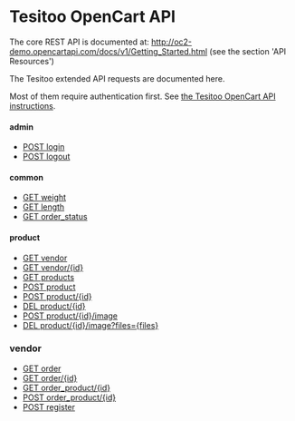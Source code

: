 # Tesitoo OpenCart API #

The core REST API is documented at:
http://oc2-demo.opencartapi.com/docs/v1/Getting_Started.html (see the section 'API Resources')

The Tesitoo extended API requests are documented here.

Most of them require authentication first. See [the Tesitoo OpenCart API instructions](https://docs.google.com/document/d/19rFh9ekIklVX75kOpjOVkEvCt5RWucAbq9PFDtUu1bA).


#### admin ####

* [POST login](post_admin_login.md)
* [POST logout](post_admin_logout.md)

#### common ####

* [GET weight](get_common_weight.md)
* [GET length](get_common_length.md)
* [GET order_status](get_order_status.md)

#### product ####

* [GET vendor](get_product_vendor.md)
* [GET vendor/{id}](get_product_vendor_id.md  )
* [GET products](get_product_vendor_products.md)
* [POST product](post_product_product.md)
* [POST product/{id}](post_product_product_id.md)
* [DEL product/{id}](del_product_product_id.md  )
* [POST product/{id}/image](post_product_product_image.md)
* [DEL product/{id}/image?files={files}](del_product_product_image.md)

### vendor ####

* [GET order](get_vendor_order.md)
* [GET order/{id}](get_vendor_order_id.md)
* [GET order_product/{id}](get_vendor_order_product_id.md)
* [POST order_product/{id}](post_vendor_order_product_id.md)
* [POST register](post_vendor_register.md)

